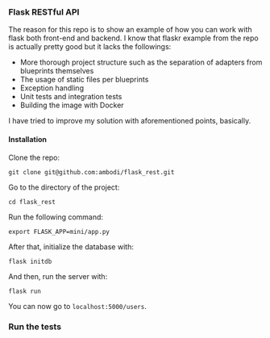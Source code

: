 ### Flask RESTful API

The reason for this repo is to show an example of how you can work with flask both front-end and backend. I know that flaskr example from the repo is actually pretty good but it lacks the followings:

* More thorough project structure such as the separation of adapters from blueprints themselves
* The usage of static files per blueprints
* Exception handling
* Unit tests and integration tests
* Building the image with Docker

I have tried to improve my solution with aforementioned points, basically.

#### Installation

Clone the repo: 

```
git clone git@github.com:ambodi/flask_rest.git
```

Go to the directory of the project:

```
cd flask_rest
```

Run the following command:

```
export FLASK_APP=mini/app.py
```

After that, initialize the database with: 

```
flask initdb
```

And then, run the server with: 

```
flask run
```

You can now go to `localhost:5000/users`. 


### Run the tests
